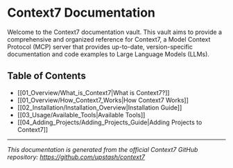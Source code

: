 # Context7 Documentation

Welcome to the Context7 documentation vault. This vault aims to provide a comprehensive and organized reference for Context7, a Model Context Protocol (MCP) server that provides up-to-date, version-specific documentation and code examples to Large Language Models (LLMs).

## Table of Contents

- [[01_Overview/What_is_Context7|What is Context7?]]
- [[01_Overview/How_Context7_Works|How Context7 Works]]
- [[02_Installation/Installation_Overview|Installation Guide]]
- [[03_Usage/Available_Tools|Available Tools]]
- [[04_Adding_Projects/Adding_Projects_Guide|Adding Projects to Context7]]

---

*This documentation is generated from the official Context7 GitHub repository: https://github.com/upstash/context7*
